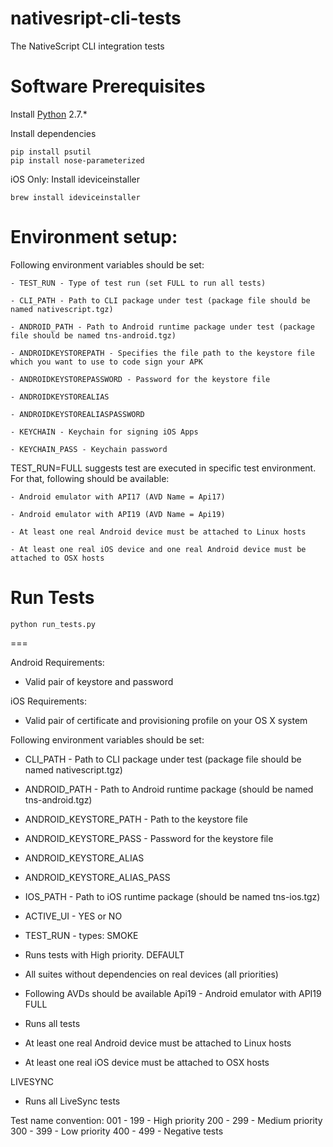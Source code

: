 nativesript-cli-tests
=====================

The NativeScript CLI integration tests

Software Prerequisites
==
Install [Python](https://www.python.org/downloads/) 2.7.*

Install dependencies
```
pip install psutil 
pip install nose-parameterized
```
iOS Only: Install ideviceinstaller
```
brew install ideviceinstaller
```

Environment setup:
==
Following environment variables should be set:

    - TEST_RUN - Type of test run (set FULL to run all tests)
 
    - CLI_PATH - Path to CLI package under test (package file should be named nativescript.tgz)
    
    - ANDROID_PATH - Path to Android runtime package under test (package file should be named tns-android.tgz)   
    
    - ANDROIDKEYSTOREPATH - Specifies the file path to the keystore file which you want to use to code sign your APK  
    
    - ANDROIDKEYSTOREPASSWORD - Password for the keystore file
    
    - ANDROIDKEYSTOREALIAS
    
    - ANDROIDKEYSTOREALIASPASSWORD
    
    - KEYCHAIN - Keychain for signing iOS Apps
    
    - KEYCHAIN_PASS - Keychain password

TEST_RUN=FULL suggests test are executed in specific test environment.
For that, following should be available: 

    - Android emulator with API17 (AVD Name = Api17)
    
    - Android emulator with API19 (AVD Name = Api19)
    
    - At least one real Android device must be attached to Linux hosts
    
    - At least one real iOS device and one real Android device must be attached to OSX hosts
    

Run Tests
===

```Shell
python run_tests.py
```
===

Android Requirements:
- Valid pair of keystore and password

iOS Requirements:
- Valid pair of certificate and provisioning profile on your OS X system

Following environment variables should be set:
- CLI_PATH - Path to CLI package under test (package file should be named nativescript.tgz)

- ANDROID_PATH - Path to Android runtime package (should be named tns-android.tgz)
- ANDROID_KEYSTORE_PATH - Path to the keystore file
- ANDROID_KEYSTORE_PASS - Password for the keystore file
- ANDROID_KEYSTORE_ALIAS
- ANDROID_KEYSTORE_ALIAS_PASS

- IOS_PATH - Path to iOS runtime package (should be named tns-ios.tgz)

- ACTIVE_UI - YES or NO

- TEST_RUN - types:
SMOKE
- Runs tests with High priority.
DEFAULT
- All suites without dependencies on real devices  (all priorities)
- Following AVDs should be available
   Api19 - Android emulator with API19
FULL
- Runs all tests
- At least one real Android device must be attached to Linux hosts
- At least one real iOS device must be attached to OSX hosts

LIVESYNC
- Runs all LiveSync tests

Test name convention:
001 - 199 - High priority
200 - 299 - Medium priority
300 - 399 - Low priority
400 - 499 - Negative tests
